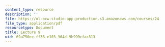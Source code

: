 ```yaml
---
content_type: resource
description: ''
file: https://ol-ocw-studio-app-production.s3.amazonaws.com/courses/24-914-language-variation-and-change-spring-2019/69a750eeff36e103964d9b999cfac813_MIT24_914s19_lec9.pdf
file_type: application/pdf
resourcetype: Document
title: Lecture 9
uid: 69a750ee-ff36-e103-964d-9b999cfac813
---
```

